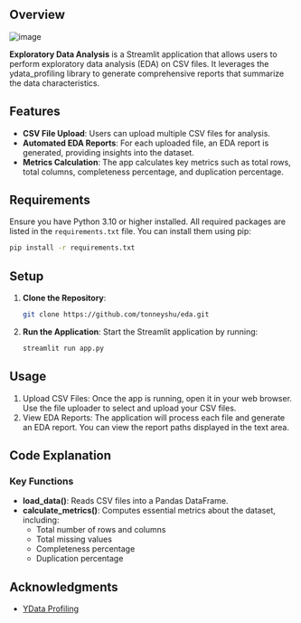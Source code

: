## Overview

![image](https://github.com/user-attachments/assets/f93d8b19-d050-4830-b4cd-af2c9ba4f2d5)


**Exploratory Data Analysis** is a Streamlit application that allows users to perform exploratory data analysis (EDA) on CSV files. It leverages the ydata_profiling library to generate comprehensive reports that summarize the data characteristics.

## Features

- **CSV File Upload**: Users can upload multiple CSV files for analysis.
- **Automated EDA Reports**: For each uploaded file, an EDA report is generated, providing insights into the dataset.
- **Metrics Calculation**: The app calculates key metrics such as total rows, total columns, completeness percentage, and duplication percentage.

## Requirements

Ensure you have Python 3.10 or higher installed. All required packages are listed in the `requirements.txt` file. You can install them using pip:

```bash
pip install -r requirements.txt
```

## Setup

1. **Clone the Repository**: 
   ```bash
   git clone https://github.com/tonneyshu/eda.git
   ```

2. **Run the Application**:
   Start the Streamlit application by running:
   ```bash
   streamlit run app.py
   ```

## Usage

1. Upload CSV Files: Once the app is running, open it in your web browser. Use the file uploader to select and upload your CSV files.
2. View EDA Reports: The application will process each file and generate an EDA report. You can view the report paths displayed in the text area.

## Code Explanation

### Key Functions

- **load_data()**: Reads CSV files into a Pandas DataFrame.
- **calculate_metrics()**: Computes essential metrics about the dataset, including:
   - Total number of rows and columns
   - Total missing values
   - Completeness percentage
   - Duplication percentage

## Acknowledgments

- [YData Profiling](https://github.com/ydataai/ydata-profiling)
